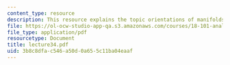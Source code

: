 ```yaml
---
content_type: resource
description: This resource explains the topic orientations of manifolds.
file: https://ol-ocw-studio-app-qa.s3.amazonaws.com/courses/18-101-analysis-ii-fall-2005/3b8c8dfac546a50d0a655c11ba04eaaf_lecture34.pdf
file_type: application/pdf
resourcetype: Document
title: lecture34.pdf
uid: 3b8c8dfa-c546-a50d-0a65-5c11ba04eaaf
---
```

